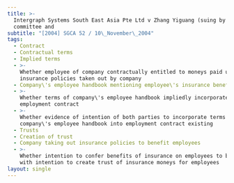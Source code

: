 ```yaml
---
title: >-
  Intergraph Systems South East Asia Pte Ltd v Zhang Yiguang (suing by the
  committee and
subtitle: "[2004] SGCA 52 / 10\_November\_2004"
tags:
  - Contract
  - Contractual terms
  - Implied terms
  - >-
    Whether employee of company contractually entitled to moneys paid under
    insurance policies taken out by company
  - Company\'s employee handbook mentioning employee\'s insurance benefits
  - >-
    Whether terms of company\'s employee handbook impliedly incorporated into
    employment contract
  - >-
    Whether evidence of intention of both parties to incorporate terms of
    company\'s employee handbook into employment contract existing
  - Trusts
  - Creation of trust
  - Company taking out insurance policies to benefit employees
  - >-
    Whether intention to confer benefits of insurance on employees to be equated
    with intention to create trust of insurance moneys for employees
layout: single
---
```


